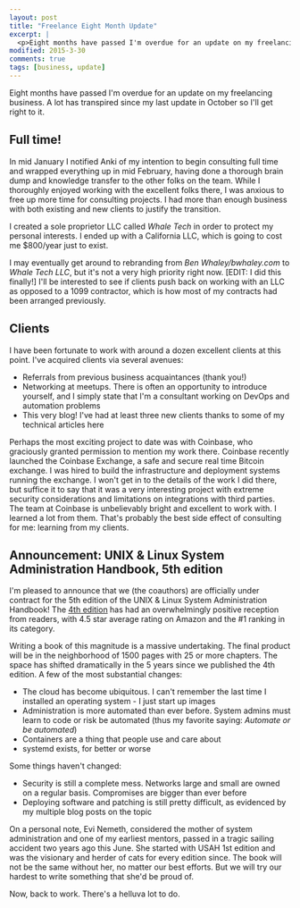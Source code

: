 ```yaml
---
layout: post
title: "Freelance Eight Month Update"
excerpt: |
  <p>Eight months have passed I'm overdue for an update on my freelancing business. A lot has transpired since my last update in October so I'll get right to it.</p>
modified: 2015-3-30
comments: true
tags: [business, update]
---
```



Eight months have passed I'm overdue for an update on my freelancing business. A lot has transpired since my last update in October so I'll get right to it.

## Full time!
In mid January I notified Anki of my intention to begin consulting full time and wrapped everything up in mid February, having done a thorough brain dump and knowledge transfer to the other folks on the team. While I thoroughly enjoyed working with the excellent folks there, I was anxious to free up more time for consulting projects. I had more than enough business with both existing and new clients to justify the transition.

I created a sole proprietor LLC called *Whale Tech* in order to protect my personal interests. I ended up with a California LLC, which is going to cost me $800/year just to exist.

I may eventually get around to rebranding from *Ben Whaley/bwhaley.com* to *Whale Tech LLC*, but it's not a very high priority right now. [EDIT: I did this finally!] I'll be interested to see if clients push back on working with an LLC as opposed to a 1099 contractor, which is how most of my contracts had been arranged previously.

## Clients
I have been fortunate to work with around a dozen excellent clients at this point. I've acquired clients via several avenues:

* Referrals from previous business acquaintances (thank you!)
* Networking at meetups. There is often an opportunity to introduce yourself, and I simply state that I'm a consultant working on DevOps and automation problems
* This very blog! I've had at least three new clients thanks to some of my technical articles here

Perhaps the most exciting project to date was with Coinbase, who graciously granted permission to mention my work there. Coinbase recently launched the Coinbase Exchange, a safe and secure real time Bitcoin exchange. I was hired to build the infrastructure and deployment systems running the exchange. I won't get in to the details of the work I did there, but suffice it to say that it was a very interesting project with extreme security considerations and limitations on integrations with third parties. The team at Coinbase is unbelievably bright and excellent to work with. I learned a lot from them. That's probably the best side effect of consulting for me: learning from my clients.

## Announcement: UNIX & Linux System Administration Handbook, 5th edition
I'm pleased to announce that we (the coauthors) are officially under contract  for the 5th edition of the UNIX & Linux System Administration Handbook! The [4th edition](http://www.amazon.com/UNIX-Linux-System-Administration-Handbook/dp/0131480057/ref=sr_1_1?ie=UTF8&qid=1427739936&sr=8-1&keywords=unix+and+linux+system+administration+handbook) has had an overwhelmingly positive reception from readers, with 4.5 star average rating on Amazon and the #1 ranking in its category.

Writing a book of this magnitude is a massive undertaking. The final product will be in the neighborhood of 1500 pages with 25 or more chapters. The space has shifted dramatically in the 5 years since we published the 4th edition. A few of the most substantial changes:

* The cloud has become ubiquitous. I can't remember the last time I installed an operating system - I just start up images
* Administration is more automated than ever before. System admins must learn to code or risk be automated (thus my favorite saying: *Automate or be automated*)
* Containers are a thing that people use and care about
* systemd exists, for better or worse

Some things haven't changed:

* Security is still a complete mess. Networks large and small are owned on a regular basis. Compromises are bigger than ever before
* Deploying software and patching is still pretty difficult, as evidenced by my multiple blog posts on the topic

On a personal note, Evi Nemeth, considered the mother of system administration and one of my earliest mentors, passed in a tragic sailing accident two years ago this June. She started with USAH 1st edition and was the visionary and herder of cats for every edition since. The book will not be the same without her, no matter our best efforts. But we will try our hardest to write something that she'd be proud of.

Now, back to work. There's a helluva lot to do.
